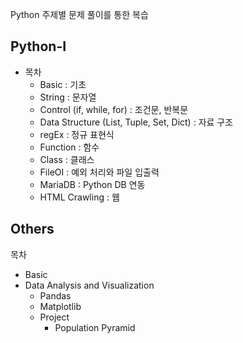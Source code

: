 Python 주제별 문제 풀이를 통한 복습

## Python-I

* 목차  
  * Basic : 기초 
  * String : 문자열
  * Control (if, while, for) : 조건문, 반복문 
  * Data Structure (List, Tuple, Set, Dict) : 자료 구조 
  * regEx : 정규 표현식 
  * Function : 함수 
  * Class : 클래스 
  * FileOI : 예외 처리와 파일 입출력 
  * MariaDB : Python DB 연동
  * HTML Crawling : 웹 

## Others

목차 
* Basic
* Data Analysis and Visualization
  * Pandas
  * Matplotlib
  * Project 
    * Population Pyramid
